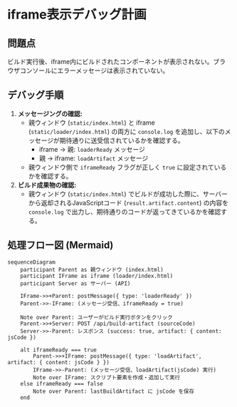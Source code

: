 # iframe表示デバッグ計画

## 問題点

ビルド実行後、iframe内にビルドされたコンポーネントが表示されない。ブラウザコンソールにエラーメッセージは表示されていない。

## デバッグ手順

1.  **メッセージングの確認:**
    *   親ウィンドウ (`static/index.html`) と iframe (`static/loader/index.html`) の両方に `console.log` を追加し、以下のメッセージが期待通りに送受信されているかを確認する。
        *   iframe → 親: `loaderReady` メッセージ
        *   親 → iframe: `loadArtifact` メッセージ
    *   親ウィンドウ側で `iframeReady` フラグが正しく `true` に設定されているかを確認する。
2.  **ビルド成果物の確認:**
    *   親ウィンドウ (`static/index.html`) でビルドが成功した際に、サーバーから返却されるJavaScriptコード (`result.artifact.content`) の内容を `console.log` で出力し、期待通りのコードが返ってきているかを確認する。

## 処理フロー図 (Mermaid)

```mermaid
sequenceDiagram
    participant Parent as 親ウィンドウ (index.html)
    participant IFrame as iframe (loader/index.html)
    participant Server as サーバー (API)

    IFrame->>+Parent: postMessage({ type: 'loaderReady' })
    Parent->>-IFrame: (メッセージ受信、iframeReady = true)

    Note over Parent: ユーザーがビルド実行ボタンをクリック
    Parent->>+Server: POST /api/build-artifact (sourceCode)
    Server->>-Parent: レスポンス (success: true, artifact: { content: jsCode })

    alt iframeReady === true
        Parent->>+IFrame: postMessage({ type: 'loadArtifact', artifact: { content: jsCode } })
        IFrame->>-Parent: (メッセージ受信、loadArtifact(jsCode) 実行)
        Note over IFrame: スクリプト要素を作成・追加して実行
    else iframeReady === false
        Note over Parent: lastBuildArtifact に jsCode を保存
    end